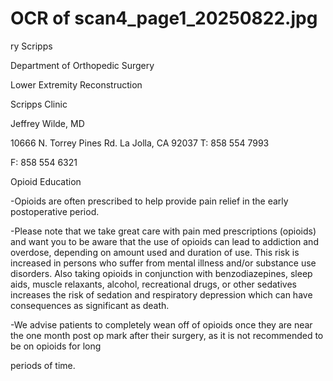 # OCR of scan4_page1_20250822.jpg

ry Scripps

Department of Orthopedic Surgery

Lower Extremity Reconstruction

Scripps Clinic

Jeffrey Wilde, MD

10666 N. Torrey Pines Rd. La Jolla, CA 92037
T: 858 554 7993

F: 858 554 6321

Opioid Education

-Opioids are often prescribed to help provide pain relief in the early postoperative
period.

-Please note that we take great care with pain med prescriptions (opioids) and want you
to be aware that the use of opioids can lead to addiction and overdose, depending on
amount used and duration of use. This risk is increased in persons who suffer from
mental illness and/or substance use disorders. Also taking opioids in conjunction with
benzodiazepines, sleep aids, muscle relaxants, alcohol, recreational drugs, or other
sedatives increases the risk of sedation and respiratory depression which can have
consequences as significant as death.

-We advise patients to completely wean off of opioids once they are near the one month
post op mark after their surgery, as it is not recommended to be on opioids for long

periods of time.

